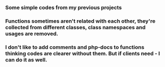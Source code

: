 ### Some simple codes from my previous projects

### Functions sometimes aren't related with each other, they're collected from different classes, class namespaces and usages are removed.

### I don't like to add comments and php-docs to functions thinking codes are clearer without them. But if clients need - I can do it as well.